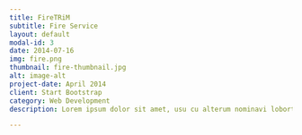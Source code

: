 ```yaml
---
title: FireTRiM
subtitle: Fire Service
layout: default
modal-id: 3
date: 2014-07-16
img: fire.png
thumbnail: fire-thumbnail.jpg
alt: image-alt
project-date: April 2014
client: Start Bootstrap
category: Web Development
description: Lorem ipsum dolor sit amet, usu cu alterum nominavi lobortis. At duo novum diceret. Tantas apeirian vix et, usu sanctus postulant inciderint ut, populo diceret necessitatibus in vim. Cu eum dicam feugiat noluisse.

---
```


